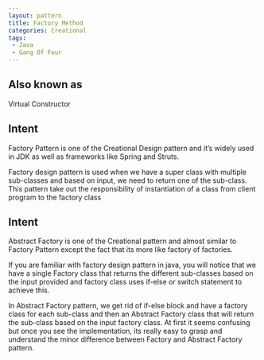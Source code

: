 ```yaml
---
layout: pattern
title: Factory Method
categories: Creational
tags: 
 - Java
 - Gang Of Four
---
```


## Also known as
Virtual Constructor

## Intent

Factory Pattern is one of the Creational Design pattern and it’s widely used in JDK as well as frameworks like Spring and Struts.

Factory design pattern is used when we have a super class with multiple sub-classes and based on input, we need to return one of the sub-class. This pattern take out the responsibility of instantiation of a class from client program to the factory class

## Intent
Abstract Factory is one of the Creational pattern and almost similar to Factory Pattern except the fact that its more like factory of factories.

If you are familiar with factory design pattern in java, you will notice that we have a single Factory class that returns the different sub-classes based on the input provided and factory class uses if-else or switch statement to achieve this.

In Abstract Factory pattern, we get rid of if-else block and have a factory class for each sub-class and then an Abstract Factory class that will return the sub-class based on the input factory class. At first it seems confusing but once you see the implementation, its really easy to grasp and understand the minor difference between Factory and Abstract Factory pattern.

